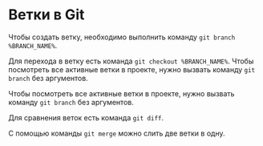 # Ветки в Git 

Чтобы создать ветку, необходимо выполнить команду `git branch %BRANCH_NAME%`.

Для перехода в ветку есть команда `git checkout %BRANCH_NAME%`. 
Чтобы посмотреть все активные ветки в проекте, нужно вызвать команду `git branch` без аргументов.

Чтобы посмотреть все активные ветки в проекте, нужно вызвать команду `git branch` без аргументов. 

Для сравнения веток есть команда `git diff`. 

С помощью команды `git merge` можно слить две ветки в одну. 
